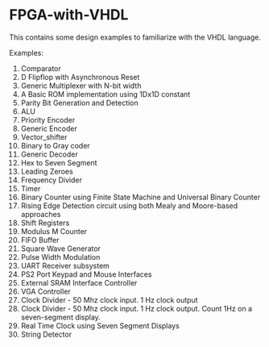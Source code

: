 # FPGA-with-VHDL
This contains some design examples to familiarize with the VHDL language.

Examples:
1. Comparator
2.  D Flipflop with Asynchronous Reset
3. Generic Multiplexer with N-bit width
4. A Basic ROM implementation using 1Dx1D constant
5. Parity Bit Generation and Detection
6. ALU
7. Priority Encoder
8. Generic Encoder
9. Vector_shifter
10. Binary to Gray coder
11. Generic Decoder
12. Hex to Seven Segment
13. Leading Zeroes
14. Frequency Divider
15. Timer
16. Binary Counter using Finite State Machine and Universal Binary Counter
17. Rising Edge Detection circuit using both Mealy and Moore-based approaches
18. Shift Registers
19. Modulus M Counter
20. FIFO Buffer
21. Square Wave Generator
22. Pulse Width Modulation
23. UART Receiver subsystem
24. PS2 Port Keypad and Mouse Interfaces
25. External SRAM Interface Controller
26. VGA Controller
27. Clock Divider - 50 Mhz clock input. 1 Hz clock output
28. Clock Divider - 50 Mhz clock input. 1 Hz clock output. Count 1Hz on a seven-segment display.
29. Real Time Clock using Seven Segment Displays
30. String Detector
